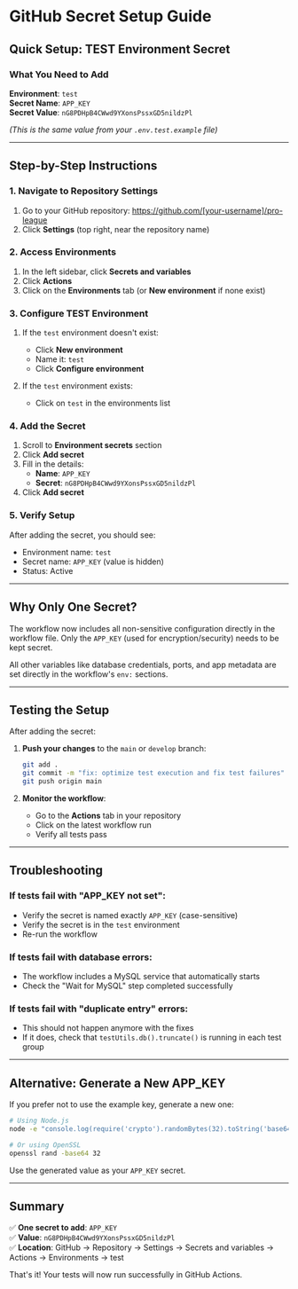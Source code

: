 # GitHub Secret Setup Guide

## Quick Setup: TEST Environment Secret

### What You Need to Add

**Environment**: `test`  
**Secret Name**: `APP_KEY`  
**Secret Value**: `nG8PDHpB4CWwd9YXonsPssxGD5nildzPl`

*(This is the same value from your `.env.test.example` file)*

---

## Step-by-Step Instructions

### 1. Navigate to Repository Settings
1. Go to your GitHub repository: https://github.com/[your-username]/pro-league
2. Click **Settings** (top right, near the repository name)

### 2. Access Environments
1. In the left sidebar, click **Secrets and variables**
2. Click **Actions**
3. Click on the **Environments** tab (or **New environment** if none exist)

### 3. Configure TEST Environment
1. If the `test` environment doesn't exist:
   - Click **New environment**
   - Name it: `test`
   - Click **Configure environment**

2. If the `test` environment exists:
   - Click on `test` in the environments list

### 4. Add the Secret
1. Scroll to **Environment secrets** section
2. Click **Add secret**
3. Fill in the details:
   - **Name**: `APP_KEY`
   - **Secret**: `nG8PDHpB4CWwd9YXonsPssxGD5nildzPl`
4. Click **Add secret**

### 5. Verify Setup
After adding the secret, you should see:
- Environment name: `test`
- Secret name: `APP_KEY` (value is hidden)
- Status: Active

---

## Why Only One Secret?

The workflow now includes all non-sensitive configuration directly in the workflow file. Only the `APP_KEY` (used for encryption/security) needs to be kept secret.

All other variables like database credentials, ports, and app metadata are set directly in the workflow's `env:` sections.

---

## Testing the Setup

After adding the secret:

1. **Push your changes** to the `main` or `develop` branch:
   ```bash
   git add .
   git commit -m "fix: optimize test execution and fix test failures"
   git push origin main
   ```

2. **Monitor the workflow**:
   - Go to the **Actions** tab in your repository
   - Click on the latest workflow run
   - Verify all tests pass

---

## Troubleshooting

### If tests fail with "APP_KEY not set":
- Verify the secret is named exactly `APP_KEY` (case-sensitive)
- Verify the secret is in the `test` environment
- Re-run the workflow

### If tests fail with database errors:
- The workflow includes a MySQL service that automatically starts
- Check the "Wait for MySQL" step completed successfully

### If tests fail with "duplicate entry" errors:
- This should not happen anymore with the fixes
- If it does, check that `testUtils.db().truncate()` is running in each test group

---

## Alternative: Generate a New APP_KEY

If you prefer not to use the example key, generate a new one:

```bash
# Using Node.js
node -e "console.log(require('crypto').randomBytes(32).toString('base64'))"

# Or using OpenSSL
openssl rand -base64 32
```

Use the generated value as your `APP_KEY` secret.

---

## Summary

✅ **One secret to add**: `APP_KEY`  
✅ **Value**: `nG8PDHpB4CWwd9YXonsPssxGD5nildzPl`  
✅ **Location**: GitHub → Repository → Settings → Secrets and variables → Actions → Environments → test  

That's it! Your tests will now run successfully in GitHub Actions.
